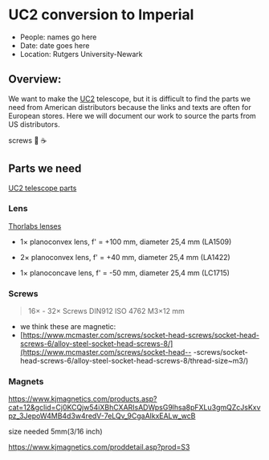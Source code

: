 # UC2 conversion to Imperial
* People: names go here
* Date: date goes here
* Location: Rutgers University-Newark

## Overview:
We want to make the [UC2](https://github.com/openUC2/UC2-GIT) telescope, but it is difficult to find the parts we need from American distributors because the links and texts are often for European stores. Here we will document our work to source the parts from US distributors.

screws
:pizza:
:coffee:


## Parts we need
[UC2 telescope parts](https://github.com/openUC2/UC2-GIT/tree/master/APPLICATIONS/APP_SIMPLE-Telescope)


### Lens
[Thorlabs lenses](https://www.thorlabs.com/newgrouppage9.cfm?objectgroup_id=112)

- 1× planoconvex lens, f' = +100 mm, diameter 25,4 mm (LA1509)

- 2× planoconvex lens, f' = +40 mm, diameter 25,4 mm  (LA1422)

- 1× planoconcave lens, f' = -50 mm, diameter 25,4 mm (LC1715)

### Screws 
> 16× - 32× Screws DIN912 ISO 4762 M3×12 mm

- we think these are magnetic:
- [https://www.mcmaster.com/screws/socket-head-screws/socket-head-screws-6/alloy-steel-socket-head-screws-8/](https://www.mcmaster.com/screws/socket-head-- -screws/socket-head-screws-6/alloy-steel-socket-head-screws-8/thread-size~m3/)

### Magnets
https://www.kjmagnetics.com/products.asp?cat=12&gclid=Cj0KCQjw54iXBhCXARIsADWpsG9lhsa8pFXLu3gmQZcJsKxvpz_3JepoW4MB4d3w4redV-7eLQv_9CgaAlkxEALw_wcB

size needed 5mm(3/16 inch)

https://www.kjmagnetics.com/proddetail.asp?prod=S3
